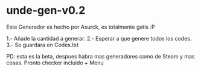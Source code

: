 # unde-gen-v0.2
Este Generador es hecho por Asurck, es totalmente gatis :P

1.- Añade la cantidad a generar.
2.- Esperar a que genere todos los codes.
3.- Se guardara en Codes.txt

PD: esta es la beta, despues habra mas generadores como de Steam y mas cosas. Pronto checker incluido + Menu
